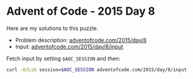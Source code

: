 # Advent of Code - 2015 Day 8
Here are my solutions to this puzzle.

* Problem description: [adventofcode.com/2015/day/8](https://adventofcode.com/2015/day/8)
* Input: [adventofcode.com/2015/day/8/input](https://adventofcode.com/2015/day/8/input)

Fetch input by setting `$AOC_SESSION` and then:
```bash
curl -OJLsb session=$AOC_SESSION adventofcode.com/2015/day/8/input
```
